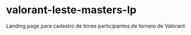 # valorant-leste-masters-lp
Landing page para cadastro de times participantes de torneio de Valorant
